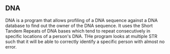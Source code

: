 ## DNA

DNA is a program that allows profiling of a DNA sequence against a DNA database to find out the owner of the DNA sequence.
It uses the Short Tandem Repeats of DNA bases which tend to repeat consecutively in specific locations of a person's DNA. THe program looks at multiple STR such that it will be able to correctly identify a specific person with almost no error.
